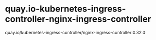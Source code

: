 # quay.io-kubernetes-ingress-controller-nginx-ingress-controller
quay.io/kubernetes-ingress-controller/nginx-ingress-controller:0.32.0
